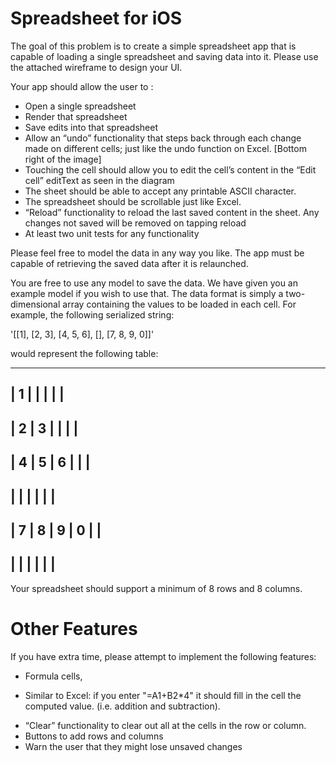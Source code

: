 Spreadsheet for iOS
==================

The goal of this problem is to create a simple spreadsheet app that is capable of loading a single spreadsheet and saving data into it. Please use the attached wireframe to design your UI.

Your app should allow the user to :
- Open a single spreadsheet
- Render that spreadsheet
- Save edits into that spreadsheet
- Allow an “undo” functionality that steps back through each change made on different cells; just like the undo function on Excel. [Bottom right of the image]
- Touching the cell should allow you to edit the cell’s content in the “Edit cell” editText as seen in the diagram
- The sheet should be able to accept any printable ASCII character. 
- The spreadsheet should be scrollable just like Excel.
- “Reload” functionality to reload the last saved content in the sheet. Any changes not saved will be removed on tapping reload
- At least two unit tests for any functionality

Please feel free to model the data in any way you like. The app must be capable of retrieving the saved data after it is relaunched.

You are free to use any model to save the data. We have given you an example model if you wish to use that. The data format is simply a two-dimensional array containing the values to be loaded in each cell. For example, the following serialized string:

'[[1], [2, 3], [4, 5, 6], [], [7, 8, 9, 0]]'

would represent the following table:

-------------------------------
| 1 | | | | |
-------------------------------
| 2 | 3 | | | |
-------------------------------
| 4 | 5 | 6 | | |
-------------------------------
| | | | | |
-------------------------------
| 7 | 8 | 9 | 0 | |
-------------------------------
| | | | | |
-------------------------------

Your spreadsheet should support a minimum of 8 rows and 8 columns.


Other Features
==============
If you have extra time, please attempt to implement the following features:

- Formula cells, 
* Similar to Excel: if you enter "=A1+B2*4" it should fill in the cell the computed value. (i.e. addition and subtraction).
- “Clear” functionality to clear out all at the cells in the row or column.
- Buttons to add rows and columns
- Warn the user that they might lose unsaved changes
